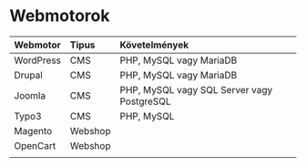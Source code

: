 # Webmotorok

| Webmotor | Tipus | Követelmények |
| :--- | :--- | :--- |
| WordPress | CMS | PHP, MySQL vagy MariaDB |
| Drupal | CMS | PHP, MySQL vagy MariaDB |
| Joomla | CMS | PHP, MySQL vagy SQL Server vagy PostgreSQL |
| Typo3 | CMS | PHP, MySQL |
| Magento | Webshop |  |
| OpenCart | Webshop |  |
|  |  |  |

